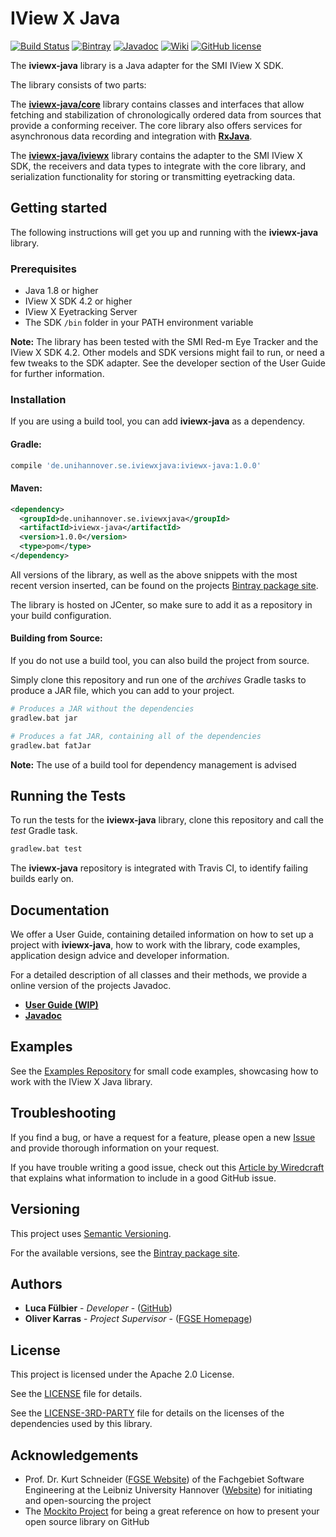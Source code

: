 # IView X Java #

[![Build Status](https://travis-ci.org/FG-SE/iviewx-java.svg?branch=master)](https://travis-ci.org/FG-SE/iviewx-java)
[![Bintray](https://img.shields.io/bintray/v/fg-se/iviewx-java/iviewx-java.svg)](https://bintray.com/fg-se/iviewx-java/iviewx-java)
[![Javadoc](https://img.shields.io/badge/javadoc-online-brightgreen.svg)](https://fg-se.github.io/iviewx-java/javadoc/)
[![Wiki](https://img.shields.io/badge/wiki-online-brightgreen.svg)](https://github.com/FG-SE/iviewx-java/wiki)
[![GitHub license](https://img.shields.io/badge/license-Apache%202-blue.svg)](https://raw.githubusercontent.com/FG-SE/iviewx-java/master/LICENSE)

The **iviewx-java** library is a Java adapter for the SMI IView X SDK.

The library consists of two parts:

The **[iviewx-java/core][1]** library contains classes and interfaces
that allow fetching and stabilization of chronologically ordered data
from sources that provide a conforming receiver. The core library
also offers services for asynchronous data recording and integration
with **[RxJava][2]**.

The **[iviewx-java/iviewx][3]** library contains the adapter to the SMI
IView X SDK, the receivers and data types to integrate with the core
library, and serialization functionality for storing or transmitting
eyetracking data.

## Getting started ##

The following instructions will get you up and running with the
**iviewx-java** library.

### Prerequisites ###

* Java 1.8 or higher
* IView X SDK 4.2 or higher
* IView X Eyetracking Server
* The SDK `/bin` folder in your PATH environment variable

**Note:** The library has been tested with the SMI Red-m Eye Tracker
          and the IView X SDK 4.2. Other models and SDK versions might
          fail to run, or need a few tweaks to the SDK adapter. See the
          developer section of the User Guide for further information.

### Installation ###

If you are using a build tool, you can add **iviewx-java** as a
dependency.

#### Gradle: ####

```groovy
compile 'de.unihannover.se.iviewxjava:iviewx-java:1.0.0'
```

#### Maven: ####

```xml
<dependency>
  <groupId>de.unihannover.se.iviewxjava</groupId>
  <artifactId>iviewx-java</artifactId>
  <version>1.0.0</version>
  <type>pom</type>
</dependency>
```

All versions of the library, as well as the  above snippets with
the most recent version inserted, can be found on the projects
[Bintray package site][4].

The library is hosted on JCenter, so make sure to add it as a
repository in your build configuration.

#### Building from Source: ####

If you do not use a build tool, you can also build the project from
source.

Simply clone this repository and run one of the *archives*
Gradle tasks to produce a JAR file, which you can add to
your project.

```bash
# Produces a JAR without the dependencies
gradlew.bat jar

# Produces a fat JAR, containing all of the dependencies
gradlew.bat fatJar
```

**Note:** The use of a build tool for dependency management is advised

## Running the Tests ##

To run the tests for the **iviewx-java** library, clone this repository
and call the *test* Gradle task.

```bash
gradlew.bat test
```

The **iviewx-java** repository is integrated with Travis CI, to
identify failing builds early on.

## Documentation ##

We offer a User Guide, containing detailed information on how to
set up a project with **iviewx-java**, how to work with the library,
code examples, application design advice and developer information.

For a detailed description of all classes and their methods, we
provide a online version of the projects Javadoc.

* **[User Guide (WIP)][5]**
* **[Javadoc][6]**

## Examples ##

See the [Examples Repository][17] for small code examples,
showcasing how to work with the IView X Java library.

## Troubleshooting ##

If you find a bug, or have a request for a feature, please open
a new [Issue][15] and provide thorough information on your request.

If you have trouble writing a good issue, check out this
[Article by Wiredcraft][16] that explains what information to
include in a good GitHub issue.

## Versioning ##

This project uses [Semantic Versioning][7].

For the available versions,
see the [Bintray package site][4].

## Authors ##

* **Luca Fülbier** - *Developer* - ([GitHub][8])
* **Oliver Karras** - *Project Supervisor* - ([FGSE Homepage][9])

## License ##

This project is licensed under the Apache 2.0 License.

See the [LICENSE][10] file for details.

See the [LICENSE-3RD-PARTY][11] file for details on the licenses of
the dependencies used by this library.

## Acknowledgements ##

* Prof. Dr. Kurt Schneider ([FGSE Website][12]) of the Fachgebiet
  Software Engineering at the Leibniz University Hannover ([Website][13])
  for initiating and open-sourcing the project
* The [Mockito Project][14] for being a great reference on how to
  present your open source library on GitHub

[1]: https://github.com/FG-SE/iviewx-java/tree/master/src/main/java/de/unihannover/se/iviewxjava/core
[2]: https://github.com/ReactiveX/RxJava
[3]: https://github.com/FG-SE/iviewx-java/tree/master/src/main/java/de/unihannover/se/iviewxjava/iviewx
[4]: https://bintray.com/fg-se/iviewx-java/iviewx-java
[5]: https://github.com/FG-SE/iviewx-java/wiki
[6]: https://fg-se.github.io/iviewx-java/javadoc/
[7]: http://semver.org/
[8]: https://github.com/lucafuelbier
[9]: http://www.se.uni-hannover.de/pages/de:mitarbeiter_oliver_karras
[10]: https://github.com/FG-SE/iviewx-java/blob/master/LICENSE
[11]: https://github.com/FG-SE/iviewx-java/blob/master/LICENSE-3RD-PARTY
[12]: http://www.se.uni-hannover.de/pages/de:mitarbeiter_kurt_schneider
[13]: http://www.se.uni-hannover.de/pages/de:startseite
[14]: https://github.com/mockito/mockito
[15]: https://github.com/FG-SE/iviewx-java/issues
[16]: https://wiredcraft.com/blog/how-we-write-our-github-issues/
[17]: https://github.com/FG-SE/iviewx-java-examples
